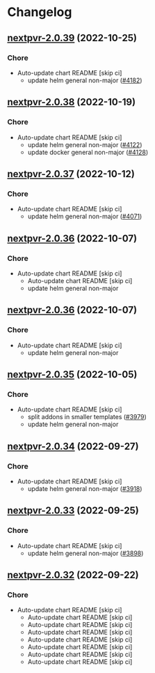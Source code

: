 # Changelog



## [nextpvr-2.0.39](https://github.com/truecharts/charts/compare/nextpvr-2.0.38...nextpvr-2.0.39) (2022-10-25)

### Chore

- Auto-update chart README [skip ci]
  - update helm general non-major ([#4182](https://github.com/truecharts/charts/issues/4182))




## [nextpvr-2.0.38](https://github.com/truecharts/charts/compare/nextpvr-2.0.37...nextpvr-2.0.38) (2022-10-19)

### Chore

- Auto-update chart README [skip ci]
  - update helm general non-major ([#4122](https://github.com/truecharts/charts/issues/4122))
  - update docker general non-major ([#4128](https://github.com/truecharts/charts/issues/4128))




## [nextpvr-2.0.37](https://github.com/truecharts/charts/compare/nextpvr-2.0.36...nextpvr-2.0.37) (2022-10-12)

### Chore

- Auto-update chart README [skip ci]
  - update helm general non-major ([#4071](https://github.com/truecharts/charts/issues/4071))




## [nextpvr-2.0.36](https://github.com/truecharts/charts/compare/nextpvr-2.0.35...nextpvr-2.0.36) (2022-10-07)

### Chore

- Auto-update chart README [skip ci]
  - Auto-update chart README [skip ci]
  - update helm general non-major




## [nextpvr-2.0.36](https://github.com/truecharts/charts/compare/nextpvr-2.0.35...nextpvr-2.0.36) (2022-10-07)

### Chore

- Auto-update chart README [skip ci]
  - update helm general non-major




## [nextpvr-2.0.35](https://github.com/truecharts/charts/compare/nextpvr-2.0.34...nextpvr-2.0.35) (2022-10-05)

### Chore

- Auto-update chart README [skip ci]
  - split addons in smaller templates ([#3979](https://github.com/truecharts/charts/issues/3979))
  - update helm general non-major




## [nextpvr-2.0.34](https://github.com/truecharts/charts/compare/nextpvr-2.0.33...nextpvr-2.0.34) (2022-09-27)

### Chore

- Auto-update chart README [skip ci]
  - update helm general non-major ([#3918](https://github.com/truecharts/charts/issues/3918))




## [nextpvr-2.0.33](https://github.com/truecharts/charts/compare/nextpvr-2.0.32...nextpvr-2.0.33) (2022-09-25)

### Chore

- Auto-update chart README [skip ci]
  - update helm general non-major ([#3898](https://github.com/truecharts/charts/issues/3898))




## [nextpvr-2.0.32](https://github.com/truecharts/charts/compare/nextpvr-2.0.31...nextpvr-2.0.32) (2022-09-22)

### Chore

- Auto-update chart README [skip ci]
  - Auto-update chart README [skip ci]
  - Auto-update chart README [skip ci]
  - Auto-update chart README [skip ci]
  - Auto-update chart README [skip ci]
  - Auto-update chart README [skip ci]
  - Auto-update chart README [skip ci]
  - Auto-update chart README [skip ci]
